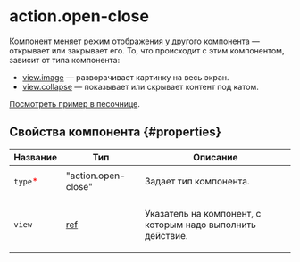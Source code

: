 # action.open-close

Компонент меняет режим отображения у другого компонента — открывает или закрывает его. То, что происходит с этим компонентом, зависит от типа компонента:

- [view.image](view.image.md) — разворачивает картинку на весь экран.
- [view.collapse](view.collapse.md) — показывает или скрывает контент под катом.

[Посмотреть пример в песочнице](https://clck.ru/QgSH8).

## Свойства компонента {#properties}

| Название                                 | Тип                                                                        | Описание                                                          |
| ---------------------------------------- | -------------------------------------------------------------------------- | ----------------------------------------------------------------- |
| `type`<span style="color: red">\*</span> | "action.open-close"                                                        | <p>Задает тип компонента.</p>                                     |
| `view`                                   | <a class="xref popup-link" href="../concepts/types.dita#types/ref">ref</a> | <p>Указатель на компонент, с которым надо выполнить действие.</p> |
